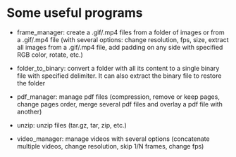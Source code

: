 # Some useful programs

- frame_manager: create a .gif/.mp4 files from a folder of images or from a .gif/.mp4 file (with several options: change resolution, fps, size, extract all images from a .gif/.mp4 file, add padding on any side with specified RGB color, rotate, etc.)

- folder_to_binary: convert a folder with all its content to a single binary file with specified delimiter. It can also extract the binary file to restore the folder
 
- pdf_manager: manage pdf files (compression, remove or keep pages, change pages order, merge several pdf files and overlay a pdf file with another)

- unzip: unzip files (tar.gz, tar, zip, etc.)

- video_manager: manage videos with several options (concatenate multiple videos, change resolution, skip 1/N frames, change fps)
